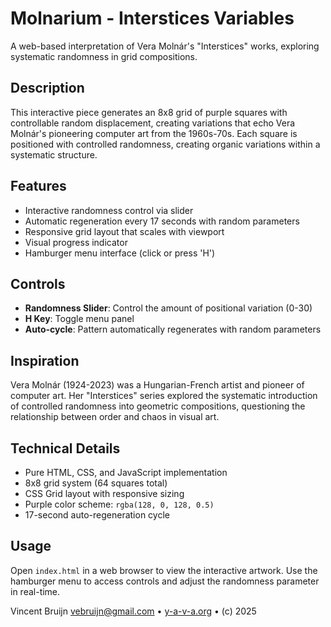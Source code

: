 # Molnarium - Interstices Variables

A web-based interpretation of Vera Molnár's "Interstices" works, exploring systematic randomness in grid compositions.

## Description

This interactive piece generates an 8x8 grid of purple squares with controllable random displacement, creating variations that echo Vera Molnár's pioneering computer art from the 1960s-70s. Each square is positioned with controlled randomness, creating organic variations within a systematic structure.

## Features

- Interactive randomness control via slider
- Automatic regeneration every 17 seconds with random parameters
- Responsive grid layout that scales with viewport
- Visual progress indicator
- Hamburger menu interface (click or press 'H')

## Controls

- **Randomness Slider**: Control the amount of positional variation (0-30)
- **H Key**: Toggle menu panel
- **Auto-cycle**: Pattern automatically regenerates with random parameters

## Inspiration

Vera Molnár (1924-2023) was a Hungarian-French artist and pioneer of computer art. Her "Interstices" series explored the systematic introduction of controlled randomness into geometric compositions, questioning the relationship between order and chaos in visual art.

## Technical Details

- Pure HTML, CSS, and JavaScript implementation
- 8x8 grid system (64 squares total)
- CSS Grid layout with responsive sizing
- Purple color scheme: `rgba(128, 0, 128, 0.5)`
- 17-second auto-regeneration cycle

## Usage

Open `index.html` in a web browser to view the interactive artwork. Use the hamburger menu to access controls and adjust the randomness parameter in real-time.

Vincent Bruijn <vebruijn@gmail.com> • [y-a-v-a.org](https://www.y-a-v-a.org) • (c) 2025